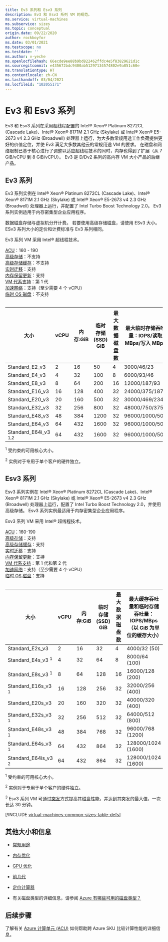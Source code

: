 ```yaml
---
title: Ev3 系列和 Esv3 系列
description: Ev3 和 Esv3 系列 VM 的规范。
ms.service: virtual-machines
ms.subservice: sizes
ms.topic: conceptual
origin.date: 09/22/2020
author: rockboyfor
ms.date: 03/01/2021
ms.testscope: no
ms.testdate: ''
ms.author: v-yeche
ms.openlocfilehash: 66ecde9ee88b9bd822462ffdc4e5f83829621d1c
ms.sourcegitcommit: e435672bdc9400ab51297134574802e9a851c60e
ms.translationtype: HT
ms.contentlocale: zh-CN
ms.lasthandoff: 03/04/2021
ms.locfileid: "102055171"
---
```

<!--Verified successfully-->
<!--Partical Content from verified-->
# <a name="ev3-and-esv3-series"></a>Ev3 和 Esv3 系列

Ev3 和 Esv3 系列在采用超线程配置的 Intel® Xeon® Platinum 8272CL (Cascade Lake)、Intel® Xeon® 8171M 2.1 GHz (Skylake) 或 Intel® Xeon® E5-2673 v4 2.3 GHz (Broadwell) 处理器上运行，为大多数常规用途工作负荷提供更好的价值定位，并使 Ev3 满足大多数其他云的常规用途 VM 的要求。  在磁盘和网络限制已基于核心进行了调整以适应超线程技术的同时，内存也得到了扩展（从 7 GiB/vCPU 到 8 GiB/vCPU）。 Ev3 是 D/Dv2 系列的高内存 VM 大小产品的后继产品。

## <a name="ev3-series"></a>Ev3 系列

Ev3 系列实例在 Intel® Xeon® Platinum 8272CL (Cascade Lake)、Intel® Xeon® 8171M 2.1 GHz (Skylake) 或 Intel® Xeon® E5-2673 v4 2.3 GHz (Broadwell) 处理器上运行，并配置了 Intel Turbo Boost Technology 2.0。 Ev3 系列实例适用于内存密集型企业应用程序。

数据磁盘存储与虚拟机分开计费。 若要使用高级存储磁盘，请使用 ESv3 大小。 ESv3 系列大小的定价和计费标准与 Ev3 系列相同。

Ev3 系列 VM 采用 Intel® 超线程技术。

[ACU](acu.md)：160 - 190<br />
[高级存储](premium-storage-performance.md)：不支持<br />
[高级存储缓存](premium-storage-performance.md)：不支持<br />
[实时迁移](maintenance-and-updates.md)：支持<br />
[内存保留更新](maintenance-and-updates.md)：支持<br />
[VM 代系支持](generation-2.md)：第 1 代<br />
[加速网络](../virtual-network/create-vm-accelerated-networking-cli.md)：支持（至少需要 4 个 vCPU）<br />
[临时 OS 磁盘](ephemeral-os-disks.md)：不支持 <br />
<br />

| 大小 | vCPU | 内存:GiB | 临时存储 (SSD) GiB | 最大数据磁盘数 | 最大临时存储吞吐量：IOPS/读取 MBps/写入 MBps | 最大网卡数/网络带宽等级 |
|---|---|---|---|---|---|---|
| Standard_E2_v3  | 2  | 16  | 50   | 4  | 3000/46/23     | 2/1000  |
| Standard_E4_v3  | 4  | 32  | 100  | 8  | 6000/93/46     | 2/2000  |
| Standard_E8_v3  | 8  | 64  | 200  | 16 | 12000/187/93   | 4/4000  |
| Standard_E16_v3 | 16 | 128 | 400  | 32 | 24000/375/187  | 8/8000  |
| Standard_E20_v3 | 20 | 160 | 500  | 32 | 30000/469/234  | 8/10000 |
| Standard_E32_v3 | 32 | 256 | 800  | 32 | 48000/750/375  | 8/16000 |
| Standard_E48_v3 | 48 | 384 | 1200 | 32 | 96000/1000/500 | 8/24000 |
| Standard_E64_v3 | 64 | 432 | 1600 | 32 | 96000/1000/500 | 8/30000 |
| Standard_E64i_v3 <sup>1,2</sup> | 64 | 432 | 1600 | 32 | 96000/1000/500 | 8/30000 |

<sup>1</sup> 受约束的可用核心大小。

<sup>2</sup> 实例对于专用于单个客户的硬件独立。

## <a name="esv3-series"></a>Esv3 系列

Esv3 系列实例在 Intel® Xeon® Platinum 8272CL (Cascade Lake)、Intel® Xeon® 8171M 2.1 GHz (Skylake) 或 Intel® Xeon® E5-2673 v4 2.3 GHz (Broadwell) 处理器上运行，配置了 Intel Turbo Boost Technology 2.0，并使用高级存储。 Esv3 系列实例最适用于内存密集型企业应用程序。

Esv3 系列 VM 采用 Intel® 超线程技术。

[ACU](acu.md)：160-190<br />
[高级存储](premium-storage-performance.md)：支持<br />
[高级存储缓存](premium-storage-performance.md)：支持<br />
[实时迁移](maintenance-and-updates.md)：支持<br />
[内存保留更新](maintenance-and-updates.md)：支持<br />
[VM 代系支持](generation-2.md)：第 1 代和第 2 代<br />
[加速网络](../virtual-network/create-vm-accelerated-networking-cli.md)：支持（至少需要 4 个 vCPU）<br />
[临时 OS 磁盘](ephemeral-os-disks.md)：支持 <br />
<br />

| 大小 | vCPU | 内存:GiB | 临时存储 (SSD) GiB | 最大数据磁盘数 | 最大缓存吞吐量和临时存储吞吐量：IOPS/MBps（以 GiB 为单位的缓存大小） | 突发缓存吞吐量和临时存储吞吐量：IOPS/MBps<sup>3</sup> | 最大非缓存磁盘吞吐量：IOPS/MBps |  突发非缓存磁盘吞吐量：IOPS/MBps<sup>3</sup>| 最大 NIC 数/预期网络带宽 (Mbps) |
|---|---|---|---|---|---|---|---|---|---|
| Standard_E2s_v3                | 2  | 16  | 32  | 4  | 4000/32 (50)       | 4000/100    | 3200/48    | 4000/100 | 2/1000 |
| Standard_E4s_v3 <sup>1</sup>   | 4  | 32  | 64  | 8  | 8000/64 (100)      | 8000/200    | 6400/96    | 8000/200 | 2/2000 |
| Standard_E8s_v3 <sup>1</sup>   | 8  | 64  | 128 | 16 | 16000/128 (200)    | 16000/400   | 12800/192  | 16000/400 | 4/4000 |
| Standard_E16s_v3 <sup>1</sup>  | 16 | 128 | 256 | 32 | 32000/256 (400)    | 32000/800   | 25600/384  | 32000/800 | 8/8000 |
| Standard_E20s_v3               | 20 | 160 | 320 | 32 | 40000/320 (400)    | 40000/1000  | 32000/480  | 40000/1000 | 8/10000 |
| Standard_E32s_v3 <sup>1</sup>  | 32 | 256 | 512 | 32 | 64000/512 (800)    | 64000/1600  | 51200/768  | 64000/1600 | 8/16000 |
| Standard_E48s_v3 <sup>1</sup>  | 48 | 384 | 768 | 32 | 96000/768 (1200)   | 96000/2000  | 76800/1152 | 80000/2000 | 8/24000 |
| Standard_E64s_v3 <sup>1</sup>  | 64 | 432 | 864 | 32 | 128000/1024 (1600) | 128000/2000 | 80000/1200 | 80000/2000 | 8/30000 |
| Standard_E64is_v3 <sup>2</sup> | 64 | 432 | 864 | 32 | 128000/1024 (1600) | 128000/2000 | 80000/1200 | 80000/2000 | 8/30000 |

<sup>1</sup> 受约束的可用核心大小。

<sup>2</sup> 实例对于专用于单个客户的硬件独立。

<sup>3</sup> Esv3 系列 VM 可通过[突发](./disk-bursting.md)方式提高其磁盘性能，并达到其突发的最大值，一次长达 30 分钟。

[!INCLUDE [virtual-machines-common-sizes-table-defs](../../includes/virtual-machines-common-sizes-table-defs.md)]

## <a name="other-sizes-and-information"></a>其他大小和信息

- [常规用途](sizes-general.md)
- [内存优化](sizes-memory.md)
    
    <!--NOT AVAILABLE ON - [Storage optimized](sizes-storage.md)-->
    
- [GPU 优化](sizes-gpu.md)
    
    <!--NOT AVAILABLE ON - [High performance compute](sizes-hpc.md)-->
    
- [前几代](sizes-previous-gen.md)
- [定价计算器](https://www.azure.cn/pricing/calculator/)
- 有关磁盘类型的详细信息，请参阅 [Azure 有哪些可用的磁盘类型？](disks-types.md)

## <a name="next-steps"></a>后续步骤

了解有关 [Azure 计算单元 (ACU)](acu.md) 如何帮助跨 Azure SKU 比较计算性能的详细信息。

<!--Update_Description: update meta properties, wording update, update link-->